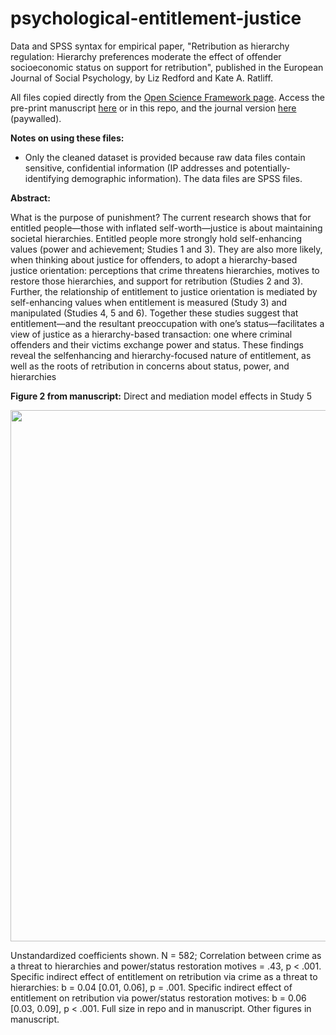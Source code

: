 # psychological-entitlement-justice

Data and SPSS syntax for empirical paper, "Retribution as hierarchy regulation: Hierarchy preferences moderate the effect of offender socioeconomic status on support for retribution", published in the European Journal of Social Psychology, by Liz Redford and Kate A. Ratliff.

All files copied directly from the <a href = "https://osf.io/5bgsr/">Open Science Framework page</a>. Access the pre-print manuscript <a href = "https://lizredford.weebly.com/uploads/4/9/3/2/49329541/redfordratliff.2017.entitlement_and_justice_orientation.pdf">here</a> or in this repo, and the journal version <a href = "https://onlinelibrary.wiley.com/doi/full/10.1002/ejsp.2328">here</a> (paywalled).

<b>Notes on using these files:</b>
- Only the cleaned dataset is provided because raw data files contain sensitive, confidential information (IP addresses and potentially-identifying demographic information). The data files are SPSS files.

<b>Abstract:</b>

What is the purpose of punishment? The current research shows that for entitled people—those with inflated self-worth—justice is about maintaining societal hierarchies. Entitled people more strongly hold self-enhancing values (power and achievement; Studies 1 and 3). They are also more likely, when thinking about justice for offenders, to adopt a hierarchy-based justice orientation: perceptions that crime threatens hierarchies, motives to restore those hierarchies, and support for retribution (Studies 2 and 3). Further, the relationship of entitlement to justice orientation is mediated by self-enhancing values when entitlement is measured (Study 3) and manipulated (Studies 4, 5 and 6). Together these studies suggest that entitlement—and the resultant preoccupation with one’s status—facilitates a view of justice as a hierarchy-based transaction: one where criminal offenders and their victims exchange power and status. These findings reveal the selfenhancing and hierarchy-focused nature of entitlement, as well as the roots of retribution in concerns about status, power, and hierarchies

<b>Figure 2 from manuscript:</b> Direct and mediation model effects in Study 5

<img src="https://github.com/lizredford/psychological-entitlement-justice/raw/master/entitlement-justice-path-model.png" width="850">

Unstandardized coefficients shown.
N = 582; Correlation between crime as a threat to hierarchies and power/status restoration motives = .43, p < .001.
Specific indirect effect of entitlement on retribution via crime as a threat to hierarchies: b = 0.04 [0.01, 0.06], p = .001.
Specific indirect effect of entitlement on retribution via power/status restoration motives: b = 0.06 [0.03, 0.09], p < .001.
Full size in repo and in manuscript. Other figures in manuscript.
